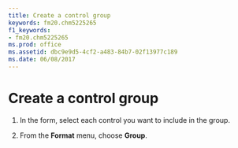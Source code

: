 ```yaml
---
title: Create a control group
keywords: fm20.chm5225265
f1_keywords:
- fm20.chm5225265
ms.prod: office
ms.assetid: dbc9e9d5-4cf2-a483-84b7-02f13977c189
ms.date: 06/08/2017
---
```



# Create a control group




1. In the form, select each control you want to include in the group.
    
2. From the **Format** menu, choose **Group**.
    




